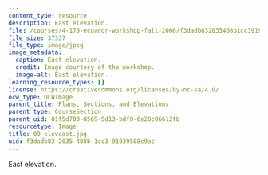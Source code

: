 ```yaml
---
content_type: resource
description: East elevation.
file: /courses/4-170-ecuador-workshop-fall-2006/f3dadb832035408b1cc391939508c9ac_09_eleveast.jpg
file_size: 37337
file_type: image/jpeg
image_metadata:
  caption: East elevation.
  credit: Image courtesy of the workshop.
  image-alt: East elevation.
learning_resource_types: []
license: https://creativecommons.org/licenses/by-nc-sa/4.0/
ocw_type: OCWImage
parent_title: Plans, Sections, and Elevations
parent_type: CourseSection
parent_uid: 81f5d703-8569-5d13-bdf0-6e28c06612fb
resourcetype: Image
title: 09_eleveast.jpg
uid: f3dadb83-2035-408b-1cc3-91939508c9ac
---
```

East elevation.